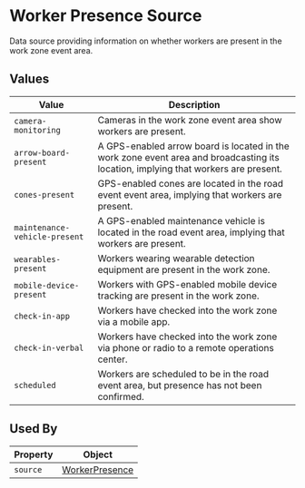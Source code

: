 # Worker Presence Source
Data source providing information on whether workers are present in the work zone event area.

## Values
Value | Description
--- | ---
`camera-monitoring` | Cameras in the work zone event area show workers are present.
`arrow-board-present` | A GPS-enabled arrow board is located in the work zone event area and broadcasting its location, implying that workers are present.
`cones-present` | GPS-enabled cones are located in the road event event area, implying that workers are present.   
`maintenance-vehicle-present` | A GPS-enabled maintenance vehicle is located in the road event area, implying that workers are present. 
`wearables-present` | Workers wearing wearable detection equipment are present in the work zone. 
`mobile-device-present` | Workers with GPS-enabled mobile device tracking are present in the work zone.
`check-in-app` | Workers have checked into the work zone via a mobile app.
`check-in-verbal` | Workers have checked into the work zone via phone or radio to a remote operations center.
`scheduled` | Workers are scheduled to be in the road event area, but presence has not been confirmed. 

## Used By
Property | Object
--- | ---
`source` | [WorkerPresence](/spec-content/objects/WorkerPresence.md)
